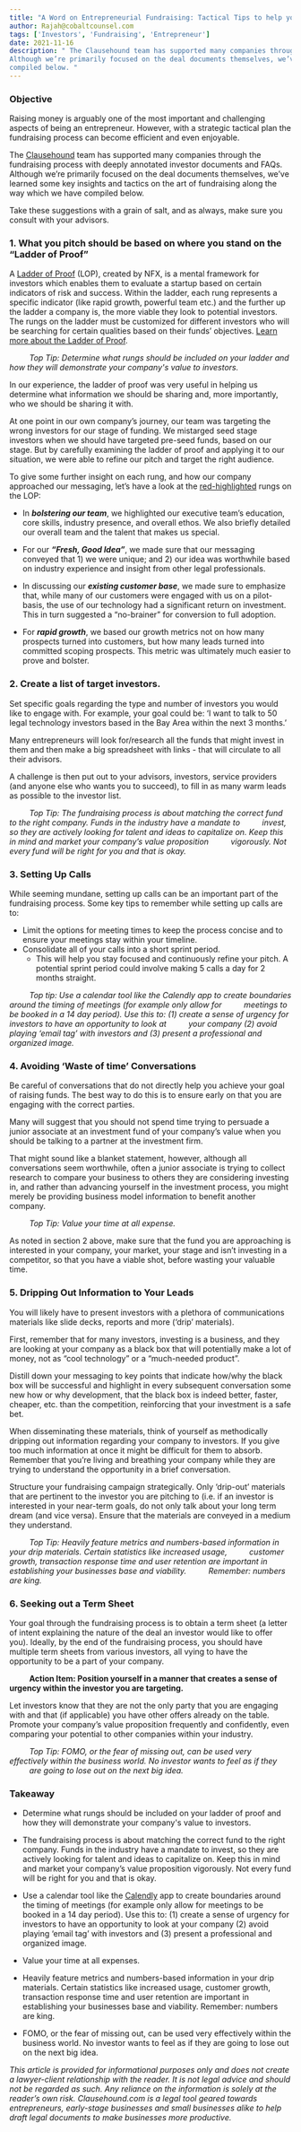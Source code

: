 ```yaml
---
title: "A Word on Entrepreneurial Fundraising: Tactical Tips to help you Succeed "
author: Rajah@cobaltcounsel.com
tags: ['Investors', 'Fundraising', 'Entrepreneur']
date: 2021-11-16
description: " The Clausehound team has supported many companies through the fundraising process with deeply annotated investor documents and FAQs.
Although we’re primarily focused on the deal documents themselves, we’ve learned some key insights and tactics on the art of fundraising along the way which we have
compiled below. "
---
```


### Objective 

Raising money is arguably one of the most important and challenging aspects of being an entrepreneur. However, with a strategic tactical plan the fundraising
process can become efficient and even enjoyable. 

The [Clausehound](http://clausehound.com) team has supported many companies through the fundraising process with deeply annotated investor documents and FAQs.
Although we’re primarily focused on the deal documents themselves, we’ve learned some key insights and tactics on the art of fundraising along the way which we have
compiled below. 

Take these suggestions with a grain of salt, and as always, make sure you consult with your advisors.

### 1. What you pitch should be based on where you stand on the “Ladder of Proof”

A [Ladder of Proof](https://medium.com/@nfx/the-ladder-of-proof-56254ddd675f) (LOP), created by NFX, is a mental framework for investors which enables them to
evaluate a startup based on certain indicators of risk and success. Within the ladder, each rung represents a specific indicator (like rapid growth, powerful team
etc.) and the further up the ladder a company is, the more viable they look to potential investors. The rungs on the ladder must be customized for different
investors who will be searching for certain qualities based on their funds’ objectives. [Learn more about the Ladder of Proof](https://www.youtube.com/watchv=QYPjbaV0ubM). 

&nbsp;&nbsp;&nbsp;&nbsp;&nbsp;&nbsp;&nbsp;&nbsp;&nbsp;*Top Tip: Determine what rungs should be included on your ladder and how they will demonstrate your company's
value to investors.*

In our experience, the ladder of proof was very useful in helping us determine what information we should be sharing and, more importantly, who we should be sharing
it with.
 
At one point in our own company’s journey, our team was targeting the wrong investors for our stage of funding. We mistarged seed stage investors when we should
have targeted pre-seed funds, based on our stage. But by carefully examining the ladder of proof and applying it to our situation, we were able to refine our pitch
and target the right audience. 

To give some further insight on each rung, and how our company approached our messaging, let’s have a look at the [red-highlighted](https://medium.com/@nfx/theladder-of-proof-56254ddd675f) rungs on the LOP: 

* In ***bolstering our team***, we highlighted our executive team’s education, core skills, industry presence, and overall ethos. We also briefly detailed our
overall team and the talent that makes us special. 

* For our ***“Fresh, Good Idea”***, we made sure that our messaging conveyed that 1) we were unique; and 2) our idea was worthwhile based on industry experience and
insight from other legal professionals. 

* In discussing our ***existing customer base***, we made sure to emphasize that, while many of our customers were engaged with us on a pilot-basis, the use of our
technology had a significant return on investment. This in turn suggested a “no-brainer” for conversion to full adoption. 

* For ***rapid growth***, we based our growth metrics not on how many prospects turned into customers, but how many leads turned into committed scoping prospects.
This metric was ultimately much easier to prove and bolster.

### 2.  Create a list of target investors.

Set specific goals regarding the type and number of investors you would like to engage with. For example, your goal could be: ‘I want to talk to 50 legal technology
investors based in the Bay Area within the next 3 months.’ 
 
Many entrepreneurs will look for/research all the funds that might invest in them and then make a big spreadsheet with links - that will circulate to all their
advisors.  
 
A challenge is then put out to your advisors, investors, service providers (and anyone else who wants you to succeed), to fill in as many warm leads as possible to
the investor list.
 
&nbsp;&nbsp;&nbsp;&nbsp;&nbsp;&nbsp;&nbsp;&nbsp;&nbsp;*Top Tip: The fundraising process is about matching the correct fund to the right company. Funds in the
industry have a mandate to &nbsp;&nbsp;&nbsp;&nbsp;&nbsp;&nbsp;&nbsp;&nbsp;&nbsp;invest, so they are actively looking for talent and ideas to capitalize on. Keep
this in mind and market your company’s value proposition &nbsp;&nbsp;&nbsp;&nbsp;&nbsp;&nbsp;&nbsp;&nbsp;&nbsp;vigorously. Not every fund will be right for you and
that is okay.*

### 3. Setting Up Calls 

While seeming mundane, setting up calls can be an important part of the fundraising process. Some key tips to remember while setting up calls are to: 

* Limit the options for meeting times to keep the process concise and to ensure your meetings stay within your timeline.
* Consolidate all of your calls into a short sprint period. 
  * This will help you stay focused and continuously refine your pitch. A potential sprint period could involve making 5 calls a day for 2 months straight. 
 
&nbsp;&nbsp;&nbsp;&nbsp;&nbsp;&nbsp;&nbsp;&nbsp;&nbsp;*Top tip: Use a calendar tool like the Calendly app to create boundaries around the timing of meetings (for
example only allow for &nbsp;&nbsp;&nbsp;&nbsp;&nbsp;&nbsp;&nbsp;&nbsp;&nbsp;meetings to be booked in a 14 day period). Use this to: (1) create a sense of urgency
for investors to have an opportunity to look at &nbsp;&nbsp;&nbsp;&nbsp;&nbsp;&nbsp;&nbsp;&nbsp;&nbsp;your company (2) avoid playing ‘email tag’ with investors and
(3) present a professional and organized image.* 

### 4. Avoiding ‘Waste of time’ Conversations

Be careful of conversations that do not directly help you achieve your goal of raising funds. The best way to do this is to ensure early on that you are engaging
with the correct parties.
 
Many will suggest that you should not spend time trying to persuade a junior associate at an investment fund of your company’s value when you should be talking to a
partner at the investment firm.
 
That might sound like a blanket statement, however, although all conversations seem worthwhile, often a junior associate is trying to collect research to compare
your business to others they are considering investing in, and rather than advancing yourself in the investment process, you might merely be providing business
model information to benefit another company.

&nbsp;&nbsp;&nbsp;&nbsp;&nbsp;&nbsp;&nbsp;&nbsp;&nbsp;*Top Tip: Value your time at all expense.*

As noted in section 2 above, make sure that the fund you are approaching is interested in your company, your market, your stage and isn’t investing in a competitor,
so that you have a viable shot, before wasting your valuable time.

### 5. Dripping Out Information to Your Leads

You will likely have to present investors with a plethora of communications materials like slide decks, reports and more (‘drip’ materials). 
 
First, remember that for many investors, investing is a business, and they are looking at your company as a black box that will potentially make a lot of money, not
as “cool technology” or a “much-needed product”.
 
Distill down your messaging to key points that indicate how/why the black box will be successful and highlight in every subsequent conversation some new how or why
development, that the black box is indeed better, faster, cheaper, etc. than the competition, reinforcing that your investment is a safe bet.
 
When disseminating these materials, think of yourself as methodically dripping out information regarding your company to investors. If you give too much information
at once it might be difficult for them to absorb. Remember that you’re living and breathing your company while they are trying to understand the opportunity in a
brief conversation.
 
Structure your fundraising campaign strategically. Only ‘drip-out’ materials that are pertinent to the investor you are pitching to (i.e. if an investor is
interested in your near-term goals, do not only talk about your long term dream (and vice versa). Ensure that the materials are conveyed in a medium they
understand.  

&nbsp;&nbsp;&nbsp;&nbsp;&nbsp;&nbsp;&nbsp;&nbsp;&nbsp;*Top Tip: Heavily feature metrics and numbers-based information in your drip materials. Certain statistics
like increased usage, &nbsp;&nbsp;&nbsp;&nbsp;&nbsp;&nbsp;&nbsp;&nbsp;&nbsp;customer growth, transaction response time and user retention are important in
establishing your businesses base and viability. &nbsp;&nbsp;&nbsp;&nbsp;&nbsp;&nbsp;&nbsp;&nbsp;&nbsp;Remember: numbers are king.*

### 6. Seeking out a Term Sheet 

Your goal through the fundraising process is to obtain a term sheet (a letter of intent explaining the nature of the deal an investor would like to offer you).
Ideally, by the end of the fundraising process, you should have multiple term sheets from various investors, all vying to have the opportunity to be a part of your
company. 

&nbsp;&nbsp;&nbsp;&nbsp;&nbsp;&nbsp;&nbsp;&nbsp;&nbsp;**Action Item: Position yourself in a manner that creates a sense of urgency within the investor you are
targeting.**

Let investors know that they are not the only party that you are engaging with and that (if applicable) you have other offers already on the table. Promote your
company’s value proposition frequently and confidently, even comparing your potential to other companies within your industry. 

&nbsp;&nbsp;&nbsp;&nbsp;&nbsp;&nbsp;&nbsp;&nbsp;&nbsp;*Top Tip: FOMO, or the fear of missing out, can be used very effectively within the business world. No
investor wants to feel as if they &nbsp;&nbsp;&nbsp;&nbsp;&nbsp;&nbsp;&nbsp;&nbsp;&nbsp;are going to lose out on the next big idea.*

### Takeaway

* Determine what rungs should be included on your ladder of proof and how they will demonstrate your company's value to investors. 

* The fundraising process is about matching the correct fund to the right company. Funds in the industry have a mandate to invest, so they are actively looking for
talent and ideas to capitalize on. Keep this in mind and market your company’s value proposition vigorously. Not every fund will be right for you and that is okay.

* Use a calendar tool like the [Calendly](https://calendly.com/) app to create boundaries around the timing of meetings (for example only allow for meetings to be
booked in a 14 day period). Use this to: (1) create a sense of urgency for investors to have an opportunity to look at your company (2) avoid playing ‘email tag’
with investors and (3) present a professional and organized image. 

* Value your time at all expenses.

* Heavily feature metrics and numbers-based information in your drip materials. Certain statistics like increased usage, customer growth, transaction response time
and user retention are important in establishing your businesses base and viability. Remember: numbers are king. 

* FOMO, or the fear of missing out, can be used very effectively within the business world. No investor wants to feel as if they are going to lose out on the next 
big idea. 

*This article is provided for informational purposes only and does not create a lawyer-client relationship with the reader. It is not legal
advice and should not be regarded as such. Any reliance on the information is solely at the reader’s own risk. Clausehound.com is a legal tool geared towards
entrepreneurs, early-stage businesses and small businesses alike to help draft legal documents to make businesses more productive.* 
